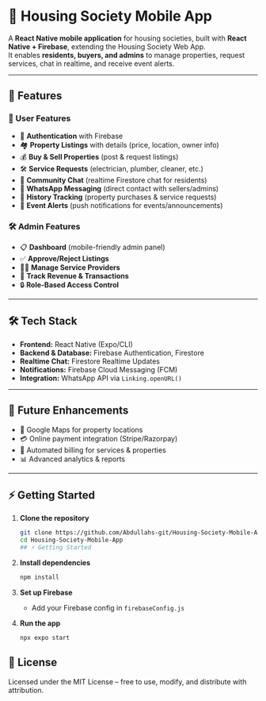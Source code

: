# 📱 Housing Society Mobile App

A **React Native mobile application** for housing societies, built with **React Native + Firebase**, extending the Housing Society Web App.  
It enables **residents, buyers, and admins** to manage properties, request services, chat in realtime, and receive event alerts.

---

## 🚀 Features

### 👤 User Features

- 🔑 **Authentication** with Firebase
- 🏘️ **Property Listings** with details (price, location, owner info)
- 💰 **Buy & Sell Properties** (post & request listings)
- 🛠️ **Service Requests** (electrician, plumber, cleaner, etc.)
- 💬 **Community Chat** (realtime Firestore chat for residents)
- 📲 **WhatsApp Messaging** (direct contact with sellers/admins)
- 📜 **History Tracking** (property purchases & service requests)
- 📢 **Event Alerts** (push notifications for events/announcements)

### 🛠️ Admin Features

- 📋 **Dashboard** (mobile-friendly admin panel)
- ✅ **Approve/Reject Listings**
- 🧑‍🔧 **Manage Service Providers**
- 🏦 **Track Revenue & Transactions**
- 🔒 **Role-Based Access Control**

---

## 🛠️ Tech Stack

- **Frontend:** React Native (Expo/CLI)
- **Backend & Database:** Firebase Authentication, Firestore
- **Realtime Chat:** Firestore Realtime Updates
- **Notifications:** Firebase Cloud Messaging (FCM)
- **Integration:** WhatsApp API via `Linking.openURL()`

---

## 📌 Future Enhancements

- 📍 Google Maps for property locations
- 💳 Online payment integration (Stripe/Razorpay)
- 🧾 Automated billing for services & properties
- 📊 Advanced analytics & reports

---

## ⚡ Getting Started

1. **Clone the repository**

   ```bash
   git clone https://github.com/Abdullahs-git/Housing-Society-Mobile-App.git
   cd Housing-Society-Mobile-App
   ## ⚡ Getting Started

   ```

2. **Install dependencies**
   ```bash
   npm install
   ```
3. **Set up Firebase**

   - Add your Firebase config in `firebaseConfig.js`

4. **Run the app**
   ```bash
   npx expo start
   ```

## 📜 License

Licensed under the MIT License – free to use, modify, and distribute with attribution.
